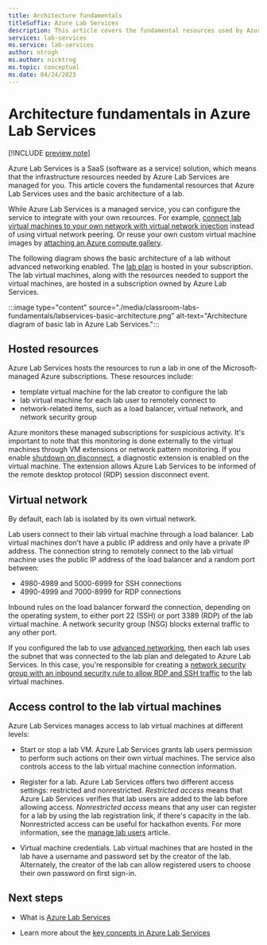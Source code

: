 ```yaml
---
title: Architecture fundamentals
titleSuffix: Azure Lab Services
description: This article covers the fundamental resources used by Azure Lab Services and the basic architecture of a lab environment.
services: lab-services
ms.service: lab-services
author: ntrogh
ms.author: nicktrog
ms.topic: conceptual
ms.date: 04/24/2023
---
```


# Architecture fundamentals in Azure Lab Services

[!INCLUDE [preview note](./includes/lab-services-new-update-focused-article.md)]

Azure Lab Services is a SaaS (software as a service) solution, which means that the infrastructure resources needed by Azure Lab Services are managed for you. This article covers the fundamental resources that Azure Lab Services uses and the basic architecture of a lab.

While Azure Lab Services is a managed service, you can configure the service to integrate with your own resources. For example, [connect lab virtual machines to your own network with virtual network injection](how-to-connect-vnet-injection.md) instead of using virtual network peering. Or reuse your own custom virtual machine images by [attaching an Azure compute gallery](./how-to-attach-detach-shared-image-gallery.md).

The following diagram shows the basic architecture of a lab without advanced networking enabled.  The [lab plan](./classroom-labs-concepts.md#lab-plan) is hosted in your subscription. The lab virtual machines, along with the resources needed to support the virtual machines, are hosted in a subscription owned by Azure Lab Services.

:::image type="content" source="./media/classroom-labs-fundamentals/labservices-basic-architecture.png" alt-text="Architecture diagram of basic lab in Azure Lab Services.":::

## Hosted resources

Azure Lab Services hosts the resources to run a lab in one of the Microsoft-managed Azure subscriptions. These resources include:

- template virtual machine for the lab creator to configure the lab
- lab virtual machine for each lab user to remotely connect to
- network-related items, such as a load balancer, virtual network, and network security group

Azure monitors these managed subscriptions for suspicious activity.  It's important to note that this monitoring is done externally to the virtual machines through VM extensions or network pattern monitoring.  If you enable [shutdown on disconnect](how-to-enable-shutdown-disconnect.md), a diagnostic extension is enabled on the virtual machine. The extension allows Azure Lab Services to be informed of the remote desktop protocol (RDP) session disconnect event.

## Virtual network

By default, each lab is isolated by its own virtual network.  

Lab users connect to their lab virtual machine through a load balancer.  Lab virtual machines don't have a public IP address and only have a private IP address. The connection string to remotely connect to the lab virtual machine uses the public IP address of the load balancer and a random port between:

- 4980-4989 and 5000-6999 for SSH connections
- 4990-4999 and 7000-8999 for RDP connections

Inbound rules on the load balancer forward the connection, depending on the operating system, to either port 22 (SSH) or port 3389 (RDP) of the lab virtual machine. A network security group (NSG) blocks external traffic to any other port.

If you configured the lab to use [advanced networking](how-to-connect-vnet-injection.md), then each lab uses the subnet that was connected to the lab plan and delegated to Azure Lab Services. In this case, you're responsible for creating a [network security group with an inbound security rule to allow RDP and SSH traffic](how-to-connect-vnet-injection.md#associate-delegated-subnet-with-nsg) to the lab virtual machines.

## Access control to the lab virtual machines

Azure Lab Services manages access to lab virtual machines at different levels:

- Start or stop a lab VM. Azure Lab Services grants lab users permission to perform such actions on their own virtual machines. The service also controls access to the lab virtual machine connection information.

- Register for a lab. Azure Lab Services offers two different access settings: restricted and nonrestricted. *Restricted access* means that Azure Lab Services verifies that lab users are added to the lab before allowing access. *Nonrestricted access* means that any user can register for a lab by using the lab registration link, if there's capacity in the lab. Nonrestricted access can be useful for hackathon events. For more information, see the [manage lab users](how-to-configure-student-usage.md#send-invitations-to-users) article.

- Virtual machine credentials. Lab virtual machines that are hosted in the lab have a username and password set by the creator of the lab. Alternately, the creator of the lab can allow registered users to choose their own password on first sign-in.

## Next steps

- What is [Azure Lab Services](./lab-services-overview.md)

- Learn more about the [key concepts in Azure Lab Services](./classroom-labs-concepts.md)
